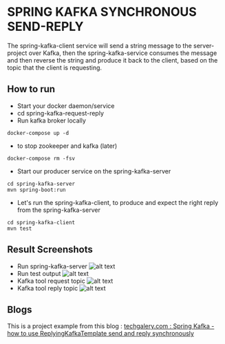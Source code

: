 # SPRING KAFKA SYNCHRONOUS SEND-REPLY
The spring-kafka-client service will send a string message to the server-project over Kafka, then the spring-kafka-service consumes the message and then reverse the string and produce it back to the client, based on the topic that the client is requesting. 

## How to run
- Start your docker daemon/service
- cd spring-kafka-request-reply
- Run kafka broker locally
```
docker-compose up -d 
```
- to stop zookeeper and kafka (later)
```
docker-compose rm -fsv
```
- Start our producer service on the spring-kafka-server
```
cd spring-kafka-server 
mvn spring-boot:run
```
- Let's run the spring-kafka-client, to produce and expect the right reply from the spring-kafka-server

```
cd spring-kafka-client 
mvn test
```

## Result Screenshots
- Run spring-kafka-server
  ![alt text](https://github.com/mudiadamz/spring-kafka-request-reply/blob/main/img/spring-kafka-server-run.jpg?raw=true)
- Run test output
  ![alt text](https://github.com/mudiadamz/spring-kafka-request-reply/blob/main/img/request-reply-test-output.jpg?raw=true)
- Kafka tool request topic
  ![alt text](https://github.com/mudiadamz/spring-kafka-request-reply/blob/main/img/kafka-tool-my-topic.jpg?raw=true)
- Kafka tool reply topic
  ![alt text](https://github.com/mudiadamz/spring-kafka-request-reply/blob/main/img/kafka-tool-my-topic-reply.jpg?raw=true)

## Blogs
This is a project example from this blog : [techgalery.com : Spring Kafka - how to use ReplyingKafkaTemplate send and reply synchronously](https://www.techgalery.com/2021/08/spring-kafka-how-to-use.html)
